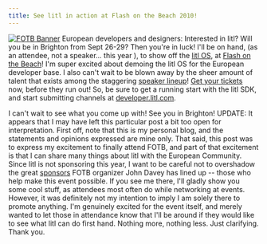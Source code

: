 ```yaml
---
title: See litl in action at Flash on the Beach 2010!
---
```


<a href="http://flashonthebeach.com"><img src="http://www.flashonthebeach.com/images/participate/fotb_logo_400x150.png" alt="FOTB Banner"/></a> European developers and designers: Interested in litl? Will you be in Brighton from Sept 26-29? Then you're in luck! I'll be on hand, (as an attendee, not a speaker... this year  ), to show off the <a title="litl.com" href="http://developer.litl.com">litl OS</a>, at <a href="http://flashonthebeach.com">Flash on the Beach</a>! I'm super excited about demoing the litl OS for the European developer base. I also can't wait to be blown away by the sheer amount of talent that exists among the staggering <a href="http://www.flashonthebeach.com/speakers/">speaker lineup</a>! <a href="http://www.flashonthebeach.com/tickets/">Get your tickets</a> now, before they run out! So, be sure to get a running start with the litl SDK, and start submitting channels at <a title="litl developer center" href="http://developer.litl.com">developer.litl.com</a>.

I can't wait to see what you come up with! See you in Brighton! UPDATE: It appears that I may have left this particular post a bit too open for interpretation. First off, note that this is my personal blog, and the statements and opinions expressed are mine only. That said, this post was to express my excitement to finally attend FOTB, and part of that excitement is that I can share many things about litl with the European Community. Since litl is not sponsoring this year, I want to be careful not to overshadow the great <a title="http://www.flashonthebeach.com/" href="http://www.flashonthebeach.com/">sponsors</a> FOTB organizer John Davey has lined up -- those who help make this event possible. If you see me there, I'll gladly show you some cool stuff, as attendees most often do while networking at events. However, it was definitely not my intention to imply I am solely there to promote anything. I'm genuinely excited for the event itself, and merely wanted to let those in attendance know that I'll be around if they would like to see what litl can do first hand. Nothing more, nothing less. Just clarifying. Thank you.
